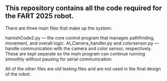 ## This repository contains all the code required for the FART 2025 robot.

There are three main files that make up the system:

  hamishCode2.py — the core control program that manages pathfinding, movement, and overall logic.
  AI_Camera_handler.py and colorsensor.py — handle communication with the camera and color sensor, respectively. These are kept separate so the main program can continue running smoothly without pausing for serial communication.

All of the other files are old testing files and are not used in the final design of the robot.

